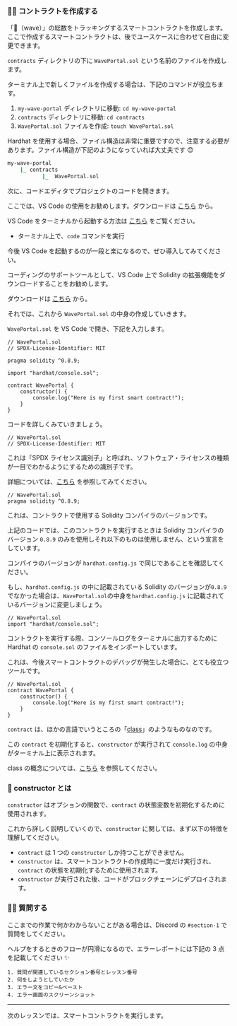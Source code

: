### 👩‍💻 コントラクトを作成する

「👋（wave）」の総数をトラッキングするスマートコントラクトを作成します。ここで作成するスマートコントラクトは、後でユースケースに合わせて自由に変更できます。

`contracts` ディレクトリの下に `WavePortal.sol` という名前のファイルを作成します。

ターミナル上で新しくファイルを作成する場合は、下記のコマンドが役立ちます。

1. `my-wave-portal` ディレクトリに移動: `cd my-wave-portal`
2. `contracts` ディレクトリに移動: `cd contracts`
3. `WavePortal.sol` ファイルを作成: `touch WavePortal.sol`

Hardhat を使用する場合、ファイル構造は非常に重要ですので、注意する必要があります。ファイル構造が下記のようになっていれば大丈夫です 😊

```bash
my-wave-portal
    |_ contracts
           |_  WavePortal.sol
```

次に、コードエディタでプロジェクトのコードを開きます。

ここでは、VS Code の使用をお勧めします。ダウンロードは [こちら](https://azure.microsoft.com/ja-jp/products/visual-studio-code/) から。

VS Code をターミナルから起動する方法は [こちら](https://maku.blog/p/f5iv9kx/) をご覧ください。

- ターミナル上で、`code` コマンドを実行

今後 VS Code を起動するのが一段と楽になるので、ぜひ導入してみてください。

コーディングのサポートツールとして、VS Code 上で Solidity の拡張機能をダウンロードすることをお勧めします。

ダウンロードは [こちら](https://marketplace.visualstudio.com/items?itemName=JuanBlanco.solidity) から。

それでは、これから `WavePortal.sol` の中身の作成していきます。

`WavePortal.sol` を VS Code で開き、下記を入力します。

```solidity
// WavePortal.sol
// SPDX-License-Identifier: MIT

pragma solidity ^0.8.9;

import "hardhat/console.sol";

contract WavePortal {
    constructor() {
        console.log("Here is my first smart contract!");
    }
}
```

コードを詳しくみていきましょう。

```solidity
// WavePortal.sol
// SPDX-License-Identifier: MIT
```

これは「SPDX ライセンス識別子」と呼ばれ、ソフトウェア・ライセンスの種類が一目でわかるようにするための識別子です。

詳細については、[こちら](https://www.skyarch.net/blog/?p=15940) を参照してみてください。

```solidity
// WavePortal.sol
pragma solidity ^0.8.9;
```

これは、コントラクトで使用する Solidity コンパイラのバージョンです。

上記のコードでは、このコントラクトを実行するときは Solidity コンパイラのバージョン `0.8.9` のみを使用しそれ以下のものは使用しません、という宣言をしています。

コンパイラのバージョンが `hardhat.config.js` で同じであることを確認してください。

もし、`hardhat.config.js` の中に記載されている Solidity のバージョンが`0.8.9` でなかった場合は、`WavePortal.sol`の中身を`hardhat.config.js` に記載されているバージョンに変更しましょう。

```solidity
// WavePortal.sol
import "hardhat/console.sol";
```

コントラクトを実行する際、コンソールログをターミナルに出力するために Hardhat の `console.sol` のファイルをインポートしています。

これは、今後スマートコントラクトのデバッグが発生した場合に、とても役立つツールです。

```solidity
// WavePortal.sol
contract WavePortal {
    constructor() {
        console.log("Here is my first smart contract!");
    }
}
```

`contract` は、ほかの言語でいうところの「[class](https://wa3.i-3-i.info/word1120.html)」のようなものなのです。

この `contract` を初期化すると、`constructor` が実行されて `console.log` の中身がターミナル上に表示されます。

class の概念については、[こちら](https://aiacademy.jp/media/?p=131) を参照してください。

### 🔩 constructor とは

`constructor` はオプションの関数で、`contract` の状態変数を初期化するために使用されます。

これから詳しく説明していくので、`constructor` に関しては、まず以下の特徴を理解してください。

- `contract` は 1 つの `constructor` しか持つことができません。
- `constructor` は、スマートコントラクトの作成時に一度だけ実行され、`contract` の状態を初期化するために使用されます。
- `constructor` が実行された後、コードがブロックチェーンにデプロイされます。

### 🙋‍♂️ 質問する

ここまでの作業で何かわからないことがある場合は、Discord の `#section-1` で質問をしてください。

ヘルプをするときのフローが円滑になるので、エラーレポートには下記の 3 点を記載してください ✨

```
1. 質問が関連しているセクション番号とレッスン番号
2. 何をしようとしていたか
3. エラー文をコピー&ペースト
4. エラー画面のスクリーンショット
```

---

次のレッスンでは、スマートコントラクトを実行します。
